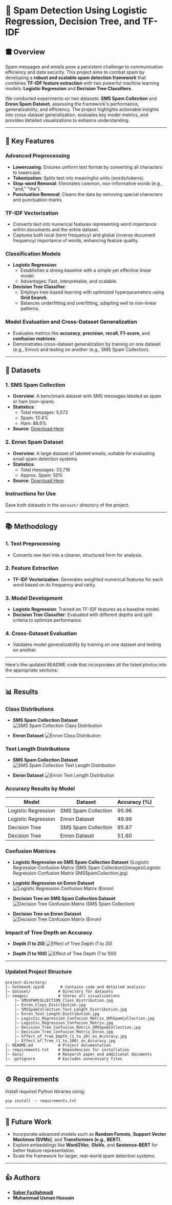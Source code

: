 # 📧 Spam Detection Using Logistic Regression, Decision Tree, and TF-IDF

## 🖀 Overview
Spam messages and emails pose a persistent challenge to communication efficiency and data security. This project aims to combat spam by developing a **robust and scalable spam detection framework** that combines **TF-IDF feature extraction** with two powerful machine learning models: **Logistic Regression** and **Decision Tree Classifiers**.

We conducted experiments on two datasets: **SMS Spam Collection** and **Enron Spam Dataset**, assessing the framework's performance, generalizability, and efficiency. The project highlights actionable insights into cross-dataset generalization, evaluates key model metrics, and provides detailed visualizations to enhance understanding.

---

## 🚀 Key Features

### Advanced Preprocessing
- **Lowercasing**: Ensures uniform text format by converting all characters to lowercase.
- **Tokenization**: Splits text into meaningful units (words/tokens).
- **Stop-word Removal**: Eliminates common, non-informative words (e.g., "and," "the").
- **Punctuation Removal**: Cleans the data by removing special characters and punctuation marks.

### TF-IDF Vectorization
- Converts text into numerical features representing word importance within documents and the entire dataset.
- Captures both local (term frequency) and global (inverse document frequency) importance of words, enhancing feature quality.

### Classification Models
- **Logistic Regression**:
  - Establishes a strong baseline with a simple yet effective linear model.
  - Advantages: Fast, interpretable, and scalable.
- **Decision Tree Classifier**:
  - Employs tree-based learning with optimized hyperparameters using **Grid Search**.
  - Balances underfitting and overfitting, adapting well to non-linear patterns.

### Model Evaluation and Cross-Dataset Generalization
- Evaluates metrics like **accuracy**, **precision**, **recall**, **F1-score**, and **confusion matrices**.
- Demonstrates cross-dataset generalization by training on one dataset (e.g., Enron) and testing on another (e.g., SMS Spam Collection).

---

## 📜 Datasets

### 1. **SMS Spam Collection**
- **Overview**: A benchmark dataset with SMS messages labeled as spam or ham (non-spam).
- **Statistics**:
  - Total messages: 5,572
  - Spam: 13.4%
  - Ham: 86.6%
- **Source**: [Download Here](https://archive.ics.uci.edu/ml/datasets/sms+spam+collection)

### 2. **Enron Spam Dataset**
- **Overview**: A large dataset of labeled emails, suitable for evaluating email spam detection systems.
- **Statistics**:
  - Total messages: 33,716
  - Approx. Spam: 50%
- **Source**: [Download Here](https://github.com/MWiechmann/enron_spam_data?tab=readme-ov-file)

### Instructions for Use
Save both datasets in the `dataset/` directory of the project.

---

## 📚 Methodology

### 1. Text Preprocessing
- Converts raw text into a cleaner, structured form for analysis.

### 2. Feature Extraction
- **TF-IDF Vectorization**: Generates weighted numerical features for each word based on its frequency and rarity.

### 3. Model Development
- **Logistic Regression**: Trained on TF-IDF features as a baseline model.
- **Decision Tree Classifier**: Evaluated with different depths and split criteria to optimize performance.

### 4. Cross-Dataset Evaluation
- Validates model generalizability by training on one dataset and testing on another.

---

Here's the updated README code that incorporates all the listed photos into the appropriate sections:

---

## 📊 Results

### Class Distributions
- **SMS Spam Collection Dataset**
  ![SMS Spam Collection Class Distribution](images/SMSSPAMCOLLECTION_Class_Distribution.jpg)

- **Enron Dataset**
  ![Enron Class Distribution](images/Enron_Class_Distribution.jpg)

### Text Length Distributions
- **SMS Spam Collection Dataset**
  ![SMS Spam Collection Text Length Distribution](images/SMSSpamCollection_Text_Lenght_Distribution.jpg)

- **Enron Dataset**
  ![Enron Text Length Distribution](images/Enron_Text_Length_Distribution.jpg)

### Accuracy Results by Model
| Model                | Dataset                 | Accuracy (%) |
|----------------------|-------------------------|--------------|
| Logistic Regression  | SMS Spam Collection    | 95.96        |
| Logistic Regression  | Enron Dataset          | 49.99        |
| Decision Tree        | SMS Spam Collection    | 95.87        |
| Decision Tree        | Enron Dataset          | 51.60        |

### Confusion Matrices
- **Logistic Regression on SMS Spam Collection Dataset**
  ![Logistic Regression Confusion Matrix (SMS Spam Collection)](images/Logistic Regression Confusion Matrix SMSSpamCollection.jpg)

- **Logistic Regression on Enron Dataset**
  ![Logistic Regression Confusion Matrix (Enron)](images/Logistic_Regression_Confusion_Matrix.jpg)

- **Decision Tree on SMS Spam Collection Dataset**
  ![Decision Tree Confusion Matrix (SMS Spam Collection)](images/Decision_Tree_Confusion_Matrix_SMSSpamCollection.jpg)

- **Decision Tree on Enron Dataset**
  ![Decision Tree Confusion Matrix (Enron)](images/Decision_Tree_Confusion_Matrix_Enron.jpg)

### Impact of Tree Depth on Accuracy
- **Depth (1 to 20)**
  ![Effect of Tree Depth (1 to 20)](images/Effect_of_Tree_Depth_(1_to_20)_on_Accuracy.jpg)

- **Depth (1 to 100)**
  ![Effect of Tree Depth (1 to 100)](images/Effect_of_Tree_(1_to_100)_on_Accuracy.jpg)

---

### Updated Project Structure

```
project-directory/
|— notebook.ipynb       # Contains code and detailed analysis
|— dataset/            # Directory for datasets
|— images/             # Stores all visualizations
    |— SMSSPAMCOLLECTION_Class_Distribution.jpg
    |— Enron_Class_Distribution.jpg
    |— SMSSpamCollection_Text_Lenght_Distribution.jpg
    |— Enron_Text_Length_Distribution.jpg
    |— Logistic_Regression_Confusion_Matrix_SMSSpamCollection.jpg
    |— Logistic_Regression_Confusion_Matrix.jpg
    |— Decision_Tree_Confusion_Matrix_SMSSpamCollection.jpg
    |— Decision_Tree_Confusion_Matrix_Enron.jpg
    |— Effect_of_Tree_Depth_(1_to_20)_on_Accuracy.jpg
    |— Effect_of_Tree_(1_to_100)_on_Accuracy.jpg
|— README.md           # Project documentation
|— requirements.txt    # Dependencies for installation
|— docs/               # Research paper and additional documents
|— .gitignore          # Excludes unnecessary files
```

---


## ⚙️ Requirements

Install required Python libraries using:
```bash
pip install -r requirements.txt
```

---

## 🌟 Future Work

- Incorporate advanced models such as **Random Forests**, **Support Vector Machines (SVMs)**, and **Transformers (e.g., BERT)**.
- Explore embeddings like **Word2Vec**, **GloVe**, and **Sentence-BERT** for better feature representation.
- Scale the framework for larger, real-world spam detection systems.

---

## 👍 Authors

- **[Saber Fazliahmadi](https://github.com/saberfazliahmadi)**
- **Muhammad Usman Hussain**
